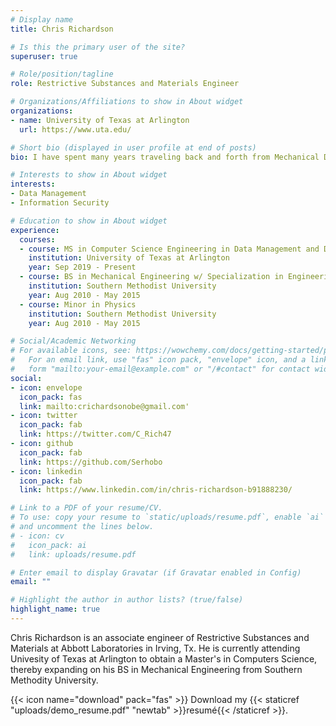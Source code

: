 ```yaml
---
# Display name
title: Chris Richardson

# Is this the primary user of the site?
superuser: true

# Role/position/tagline
role: Restrictive Substances and Materials Engineer

# Organizations/Affiliations to show in About widget
organizations:
- name: University of Texas at Arlington
  url: https://www.uta.edu/

# Short bio (displayed in user profile at end of posts)
bio: I have spent many years traveling back and forth from Mechanical Design Engineer, to Continuous Improvement Engineer, and into Production Management. I have found my way back to Materials and Processes Engineer, while on my way to finishing my Master's in Data Management and Data Security.

# Interests to show in About widget
interests:
- Data Management
- Information Security

# Education to show in About widget
experience:
  courses:
  - course: MS in Computer Science Engineering in Data Management and Data Security
    institution: University of Texas at Arlington
    year: Sep 2019 - Present
  - course: BS in Mechanical Engineering w/ Specialization in Engineering Management
    institution: Southern Methodist University
    year: Aug 2010 - May 2015
  - course: Minor in Physics
    institution: Southern Methodist University
    year: Aug 2010 - May 2015

# Social/Academic Networking
# For available icons, see: https://wowchemy.com/docs/getting-started/page-builder/#icons
#   For an email link, use "fas" icon pack, "envelope" icon, and a link in the
#   form "mailto:your-email@example.com" or "/#contact" for contact widget.
social:
- icon: envelope
  icon_pack: fas
  link: mailto:crichardsonobe@gmail.com'
- icon: twitter
  icon_pack: fab
  link: https://twitter.com/C_Rich47
- icon: github
  icon_pack: fab
  link: https://github.com/Serhobo
- icon: linkedin
  icon_pack: fab
  link: https://www.linkedin.com/in/chris-richardson-b91888230/

# Link to a PDF of your resume/CV.
# To use: copy your resume to `static/uploads/resume.pdf`, enable `ai` icons in `params.toml`, 
# and uncomment the lines below.
# - icon: cv
#   icon_pack: ai
#   link: uploads/resume.pdf

# Enter email to display Gravatar (if Gravatar enabled in Config)
email: ""

# Highlight the author in author lists? (true/false)
highlight_name: true
---
```


Chris Richardson is an associate engineer of Restrictive Substances and Materials at Abbott Laboratories in Irving, Tx. He is currently attending Univesity of Texas at Arlington to obtain a Master's in Computers Science, thereby expanding on his BS in Mechanical Engineering from Southern Methodity University.


{{< icon name="download" pack="fas" >}} Download my {{< staticref "uploads/demo_resume.pdf" "newtab" >}}resumé{{< /staticref >}}.
